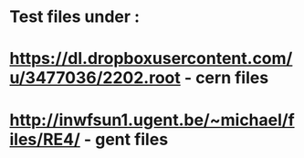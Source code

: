 # Test files under :
# https://dl.dropboxusercontent.com/u/3477036/2202.root - cern files
# http://inwfsun1.ugent.be/~michael/files/RE4/ - gent files